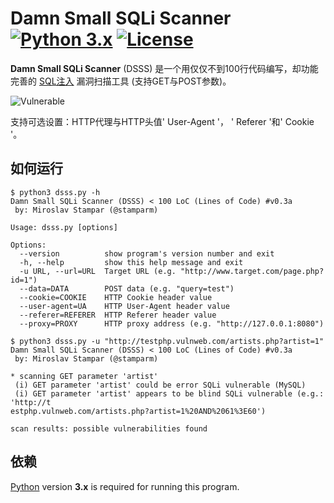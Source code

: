 Damn Small SQLi Scanner [![Python 3.x](https://img.shields.io/badge/python-3.x-yellow.svg)](https://www.python.org/) [![License](https://img.shields.io/badge/license-Public_domain-red.svg)](https://wiki.creativecommons.org/wiki/Public_domain)
=========

**Damn Small SQLi Scanner** (DSSS) 是一个用仅仅不到100行代码编写，却功能完善的 [SQL注入](https://en.wikipedia.org/wiki/SQL_injection) 漏洞扫描工具 (支持GET与POST参数)。

![Vulnerable](http://i.imgur.com/7mXeXjF.png)

支持可选设置：HTTP代理与HTTP头值' User-Agent '， ' Referer '和' Cookie '。

如何运行
----

```
$ python3 dsss.py -h
Damn Small SQLi Scanner (DSSS) < 100 LoC (Lines of Code) #v0.3a
 by: Miroslav Stampar (@stamparm)

Usage: dsss.py [options]

Options:
  --version          show program's version number and exit
  -h, --help         show this help message and exit
  -u URL, --url=URL  Target URL (e.g. "http://www.target.com/page.php?id=1")
  --data=DATA        POST data (e.g. "query=test")
  --cookie=COOKIE    HTTP Cookie header value
  --user-agent=UA    HTTP User-Agent header value
  --referer=REFERER  HTTP Referer header value
  --proxy=PROXY      HTTP proxy address (e.g. "http://127.0.0.1:8080")
```

```
$ python3 dsss.py -u "http://testphp.vulnweb.com/artists.php?artist=1"
Damn Small SQLi Scanner (DSSS) < 100 LoC (Lines of Code) #v0.3a
 by: Miroslav Stampar (@stamparm)

* scanning GET parameter 'artist'
 (i) GET parameter 'artist' could be error SQLi vulnerable (MySQL)
 (i) GET parameter 'artist' appears to be blind SQLi vulnerable (e.g.: 'http://t
estphp.vulnweb.com/artists.php?artist=1%20AND%2061%3E60')

scan results: possible vulnerabilities found
```

依赖
----

[Python](http://www.python.org/download/) version **3.x** is required for running this program.
